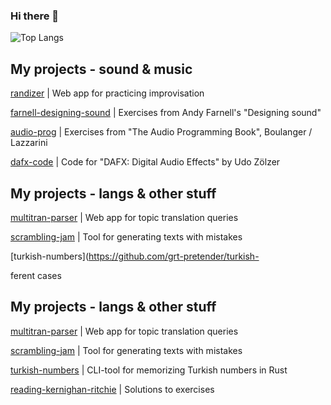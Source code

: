 ### Hi there 👋

![Top Langs](https://github-readme-stats.vercel.app/api/top-langs/?username=grt-pretender&hide_progress=true)

<!--
**grt-pretender/grt-pretender** is a ✨ _special_ ✨ repository because its `README.md` (this file) appears on your GitHub profile.

Here are some ideas to get you started:

- 🔭 I’m currently working on ...
- 🌱 I’m currently learning ...
- 👯 I’m looking to collaborate on ...
- 🤔 I’m looking for help with ...
- 💬 Ask me about ...
- 📫 How to reach me: ...
- 😄 Pronouns: ...
- ⚡ Fun fact: ...
![CodePen](https://img.shields.io/badge/Codepen-000000?style=for-the-badge&logo=codepen&logoColor=white)
![Python](https://img.shields.io/badge/python-3670A0?style=for-the-badge&logo=python&logoColor=ffdd54
-->

## My projects - sound & music

<!--
[chekhov_gen](https://github.com/grt-pretender/chekhov_gen/) | Content generation for social media using Chekhov`s letters
[scramble-jam](https://github.com/grt-pretender/scramble-jam/) | Tool for data scrambling using Go
[keyword-classifier](https://github.com/grt-pretender/keyword-classifier) | Glossary generator (patent documentation) 
[sverchok-scripts](https://github.com/grt-pretender/sverchok-scripts) | Code for 3d concept art projects in Blender

[chekhov_gen](https://github.com/grt-pretender/chekhov_gen/) | Content generator for social media using Chekhov`s letters
[find-tram](https://github.com/grt-pretender/find-tram/) | Прогноз прибытия трамваев, Новосибирск
[sport-scraper](https://github.com/grt-pretender/sport-scraper) | Jupyter Notebook for exploring sport TV channel playlist

[specky](https://github.com/grt-pretender/specky) | My audio spectrum analyzer

-->


[randizer](https://github.com/grt-pretender/randizer/) | Web app for practicing improvisation

[farnell-designing-sound](https://github.com/grt-pretender/farnell-designing-sound/) | Exercises from Andy Farnell's "Designing sound"

[audio-prog](https://github.com/grt-pretender/audio-prog/) | Exercises from "The Audio Programming Book", Boulanger / Lazzarini

[dafx-code](https://github.com/grt-pretender/dafx-code/) | Code for "DAFX: Digital Audio Effects" by Udo Zölzer



## My projects - langs & other stuff 


[multitran-parser](https://github.com/grt-pretender/multitran-parser/) | Web app for topic translation queries


[scrambling-jam](https://github.com/grt-pretender/scrambling-jam) | Tool for generating texts with mistakes


[turkish-numbers](https://github.com/grt-pretender/turkish-

ferent cases


## My projects - langs & other stuff 

[multitran-parser](https://github.com/grt-pretender/multitran-parser/) | Web app for topic translation queries

[scrambling-jam](https://github.com/grt-pretender/scrambling-jam) | Tool for generating texts with mistakes

[turkish-numbers](https://github.com/grt-pretender/turkish-numbers/) | CLI-tool for memorizing Turkish numbers in Rust

[reading-kernighan-ritchie](https://github.com/grt-pretender/reading-kernighan-ritchie/) | Solutions to exercises



<!--
## My studies & challenges
<!--
[genuary-2021](https://github.com/grt-pretender/genuary-2021/) | Entries for generative art challenge

[yeni-fiil](https://github.com/grt-pretender/yeni-fiil/) | Guessing game for memorizing Turkish verb forms
[reading-sicp](https://github.com/grt-pretender/reading-sicp/) | Solutions to some exercises from "Structure and Interpretation of Computer Programs"
[ds-linear-algebra](https://github.com/grt-pretender/ds-linear-algebra) | Solutions to Mike X Cohen`s "Practical Linear Algebra for Data Science"
[probability-land](https://github.com/grt-pretender/probability-land/) | Stats, probs, etc. 
[modelland](https://github.com/grt-pretender/modelland/) | A collection of ML models, different cases
[find-me](https://github.com/grt-pretender/find-me/) | Web app for practicing reading skills in foreign languages
[inside-robotics](https://github.com/grt-pretender/inside-robotics) | Different simulations & exercises for Russ Tedrake's MIT courses

[cs50-ai](https://github.com/grt-pretender/cs50-ai/) | Algos/projects for CS50's "Introduction to Artificial Intelligence with Python"

[messier-rust](https://github.com/grt-pretender/messier-rust/) | Exercises from Ric Messier's "Beginning Rust Programming"

-->
<!--

[ds-linear-algebra](https://github.com/grt-pretender/ds-linear-algebra) | Solutions to Mike X Cohen`s "Practical Linear Algebra for Data Science"
[think-dsp-ex](https://github.com/grt-pretender/think-dsp-ex/) | Solutions to "Think DSP. Digital Signal Processing in Python"
[codewars-jam](https://github.com/grt-pretender/codewars-jam/) 
[leetcode-snippets](https://github.com/grt-pretender/leetcode-snippets/)
[advent-of-code](https://github.com/grt-pretender/advent-of-code/) 


-->





